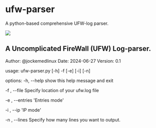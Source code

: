# ufw-parser
A python-based comprehensive UFW-log parser.

![](_resources/ufw-parser.png)

A Uncomplicated FireWall (UFW) Log-parser.
---------------------------------------------------------------------------
Author:     @jockemedlinux
Date:       2024-06-27
Version:    0.1

usage: ufw-parser.py [-h] -f  [-e] [-i] [-n]

options:
  -h, --help      show this help message and exit

  -f , --file     Specify location of your ufw.log file

  -e , --entries  'Entries mode'

  -i , --ip       'IP mode'

  -n , --lines    Specify how many lines you want to output.

